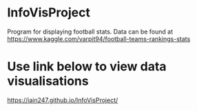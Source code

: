 # InfoVisProject

Program for displaying football stats.
Data can be found at https://www.kaggle.com/varpit94/football-teams-rankings-stats

# Use link below to view data visualisations
https://iain247.github.io/InfoVisProject/
